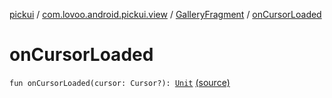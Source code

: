[pickui](../../index.md) / [com.lovoo.android.pickui.view](../index.md) / [GalleryFragment](index.md) / [onCursorLoaded](./on-cursor-loaded.md)

# onCursorLoaded

`fun onCursorLoaded(cursor: Cursor?): `[`Unit`](https://kotlinlang.org/api/latest/jvm/stdlib/kotlin/-unit/index.html) [(source)](https://github.com/lovoo/android-pickpic/blob/master/pickui/pickui/src/main/kotlin/com/lovoo/android/pickui/view/GalleryFragment.kt#L134)